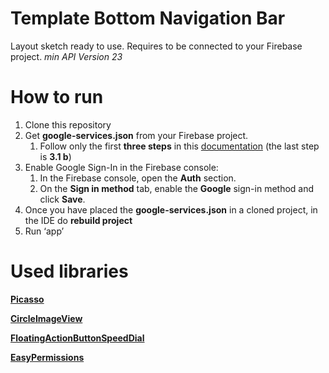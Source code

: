 # Template Bottom Navigation Bar

Layout sketch ready to use. Requires to be connected to your Firebase project. 
_min API Version 23_

# How to run

1. Clone this repository
2. Get **google-services.json** from your Firebase project.
    1. Follow only the first **three steps** in this [documentation](https://firebase.google.com/docs/android/setup?authuser=0) (the last step is **3.1 b**)
3. Enable Google Sign-In in the Firebase console:
    1. In the Firebase console, open the **Auth** section.
    2. On the **Sign in method** tab, enable the **Google** sign-in method and click **Save**.
4. Once you have placed the **google-services.json** in a cloned project, in the IDE do **rebuild project**
5. Run ‘app’

# Used libraries

**[Picasso](https://github.com/square/picasso)**

**[CircleImageView](https://github.com/hdodenhof/CircleImageView)**

**[FloatingActionButtonSpeedDial](https://github.com/leinardi/FloatingActionButtonSpeedDial)**

**[EasyPermissions](https://github.com/googlesamples/easypermissions)**

